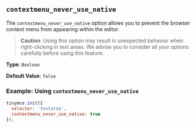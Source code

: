 ## `contextmenu_never_use_native`

The `contextmenu_never_use_native` option allows you to prevent the browser context menu from appearing within the editor.

> **Caution**: Using this option may result in unexpected behavior when right-clicking in text areas. We advise you to consider all your options carefully before using this feature.

**Type**: `Boolean`

**Default Value**: `false`

### Example: Using `contextmenu_never_use_native`

```js
tinymce.init({
  selector: 'textarea',
  contextmenu_never_use_native: true
});
```